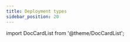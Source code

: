```yaml
---
title: Deployment types
sidebar_position: 20
---
```


import DocCardList from '@theme/DocCardList';

<DocCardList />